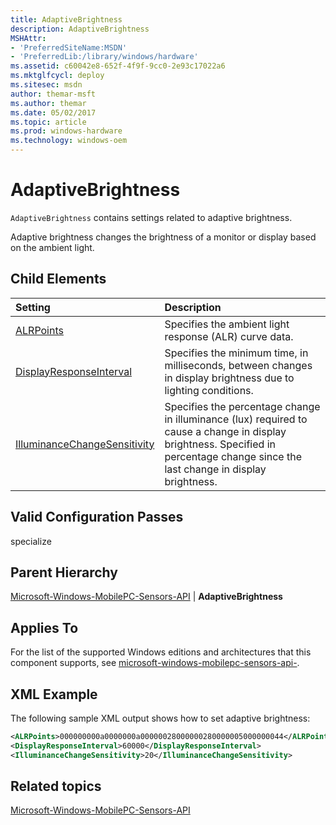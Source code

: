 ```yaml
---
title: AdaptiveBrightness
description: AdaptiveBrightness
MSHAttr:
- 'PreferredSiteName:MSDN'
- 'PreferredLib:/library/windows/hardware'
ms.assetid: c60042e8-652f-4f9f-9cc0-2e93c17022a6
ms.mktglfcycl: deploy
ms.sitesec: msdn
author: themar-msft
ms.author: themar
ms.date: 05/02/2017
ms.topic: article
ms.prod: windows-hardware
ms.technology: windows-oem
---
```

# AdaptiveBrightness

`AdaptiveBrightness` contains settings related to adaptive brightness.

Adaptive brightness changes the brightness of a monitor or display based on the ambient light.

## Child Elements

| Setting                 | Description                                                                           |
|:------------------------|:--------------------------------------------------------------------------------------|
| [ALRPoints](microsoft-windows-mobilepc-sensors-api-adaptivebrightness-alrpoints.md) | Specifies the ambient light response (ALR) curve data. |
| [DisplayResponseInterval](microsoft-windows-mobilepc-sensors-api-adaptivebrightness-displayresponseinterval.md) | Specifies the minimum time, in milliseconds, between changes in display brightness due to lighting conditions. |
| [IlluminanceChangeSensitivity](microsoft-windows-mobilepc-sensors-api-adaptivebrightness-illuminancechangesensitivity.md) | Specifies the percentage change in illuminance (lux) required to cause a change in display brightness. Specified in percentage change since the last change in display brightness. |

## Valid Configuration Passes

specialize

## Parent Hierarchy

[Microsoft-Windows-MobilePC-Sensors-API](microsoft-windows-mobilepc-sensors-api.md) | **AdaptiveBrightness**

## Applies To

For the list of the supported Windows editions and architectures that this component supports, see [microsoft-windows-mobilepc-sensors-api-](microsoft-windows-mobilepc-sensors-api.md).

## XML Example

The following sample XML output shows how to set adaptive brightness:

```XML
<ALRPoints>000000000a0000000a00000028000000280000005000000044</ALRPoints>
<DisplayResponseInterval>60000</DisplayResponseInterval>
<IlluminanceChangeSensitivity>20</IlluminanceChangeSensitivity>
```

## Related topics

[Microsoft-Windows-MobilePC-Sensors-API](microsoft-windows-mobilepc-sensors-api.md)
